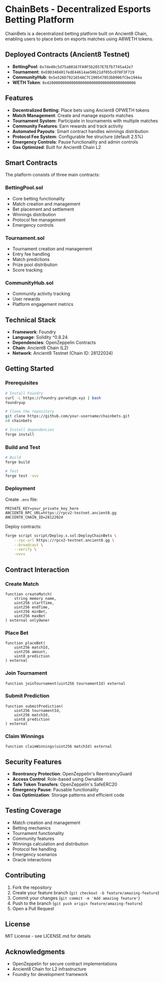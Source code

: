 # ChainBets - Decentralized Esports Betting Platform

ChainBets is a decentralized betting platform built on Ancient8 Chain, enabling users to place bets on esports matches using A8WETH tokens.

## Deployed Contracts (Ancient8 Testnet)

- **BettingPool**: `0x7de40c5d75a80167FA9F5b2057E7Efb7745a42e7`
- **Tournament**: `0xE0D3484017edE44614ae58621df055c078F3F719`
- **CommunityHub**: `0x5e526D7921654AC7C190547053bD906fCbe1944a`
- **WETH Token**: `0x4200000000000000000000000000000000000006`

## Features

- **Decentralized Betting**: Place bets using Ancient8 OPWETH tokens
- **Match Management**: Create and manage esports matches
- **Tournament System**: Participate in tournaments with multiple matches
- **Community Features**: Earn rewards and track activity
- **Automated Payouts**: Smart contract handles winnings distribution
- **Protocol Fee System**: Configurable fee structure (default 2.5%)
- **Emergency Controls**: Pause functionality and admin controls
- **Gas Optimized**: Built for Ancient8 Chain L2

## Smart Contracts

The platform consists of three main contracts:

### BettingPool.sol
- Core betting functionality
- Match creation and management
- Bet placement and settlement
- Winnings distribution
- Protocol fee management
- Emergency controls

### Tournament.sol
- Tournament creation and management
- Entry fee handling
- Match predictions
- Prize pool distribution
- Score tracking

### CommunityHub.sol
- Community activity tracking
- User rewards
- Platform engagement metrics

## Technical Stack

- **Framework**: Foundry
- **Language**: Solidity ^0.8.24
- **Dependencies**: OpenZeppelin Contracts
- **Chain**: Ancient8 Chain (L2)
- **Network**: Ancient8 Testnet (Chain ID: 28122024)

## Getting Started

### Prerequisites
```bash
# Install Foundry
curl -L https://foundry.paradigm.xyz | bash
foundryup

# Clone the repository
git clone https://github.com/your-username/chainbets.git
cd chainbets

# Install dependencies
forge install
```

### Build and Test
```bash
# Build
forge build

# Test
forge test -vvv
```

### Deployment

Create `.env` file:
```env
PRIVATE_KEY=your_private_key_here
ANCIENT8_RPC_URL=https://rpcv2-testnet.ancient8.gg
ANCIENT8_CHAIN_ID=28122024
```

Deploy contracts:
```bash
forge script script/Deploy.s.sol:DeployChainBets \
    --rpc-url https://rpcv2-testnet.ancient8.gg \
    --broadcast \
    --verify \
    -vvvv
```

## Contract Interaction

### Create Match
```solidity
function createMatch(
    string memory name,
    uint256 startTime,
    uint256 endTime,
    uint256 minBet,
    uint256 maxBet
) external onlyOwner
```

### Place Bet
```solidity
function placeBet(
    uint256 matchId,
    uint256 amount,
    uint8 prediction
) external
```

### Join Tournament
```solidity
function joinTournament(uint256 tournamentId) external
```

### Submit Prediction
```solidity
function submitPrediction(
    uint256 tournamentId,
    uint256 matchId,
    uint8 prediction
) external
```

### Claim Winnings
```solidity
function claimWinnings(uint256 matchId) external
```

## Security Features

- **Reentrancy Protection**: OpenZeppelin's ReentrancyGuard
- **Access Control**: Role-based using Ownable
- **Safe Token Transfers**: OpenZeppelin's SafeERC20
- **Emergency Pause**: Pausable functionality
- **Gas Optimization**: Storage patterns and efficient code

## Testing Coverage

- Match creation and management
- Betting mechanics
- Tournament functionality
- Community features
- Winnings calculation and distribution
- Protocol fee handling
- Emergency scenarios
- Oracle interactions

## Contributing

1. Fork the repository
2. Create your feature branch (`git checkout -b feature/amazing-feature`)
3. Commit your changes (`git commit -m 'Add amazing feature'`)
4. Push to the branch (`git push origin feature/amazing-feature`)
5. Open a Pull Request

## License

MIT License - see LICENSE.md for details

## Acknowledgments

- OpenZeppelin for secure contract implementations
- Ancient8 Chain for L2 infrastructure
- Foundry for development framework